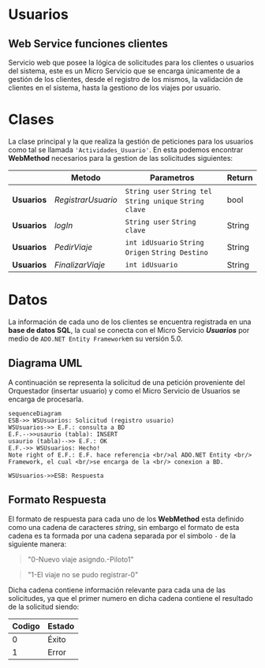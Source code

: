 

# Usuarios
## Web Service funciones clientes 

Servicio web que posee la lógica de solicitudes para los clientes o usuarios del sistema, este es un Micro Servicio que se encarga únicamente de a gestión de los clientes, desde el registro de los mismos, la validación de clientes en el sistema, hasta la gestiono de los viajes por usuario. 


# Clases

La clase principal y la que realiza la gestión de peticiones para los usuarios como tal se llamada `'Actividades_Usuario'`. En esta podemos encontrar **WebMethod** necesarios para la gestion de las solicitudes siguientes:

|           |Metodo			|Parametros			| Return		|
|-----------|---------------|--------------------|--------------|
|**Usuarios**	|_RegistrarUsuario_	|`String user` `String tel` `String unique` `String clave`            | bool
|**Usuarios**	|_logIn_	|`String user` `String clave`            | String
|**Usuarios**	|_PedirViaje_	|`int idUsuario` `String Origen` `String Destino`            | String
|**Usuarios**	|_FinalizarViaje_	|`int idUsuario`            | String

# Datos

La información de cada uno de los clientes se encuentra registrada en una **base de datos SQL**, la cual se conecta con el Micro Servicio **_Usuarios_** por medio de  `ADO.NET Entity Framework`en su versión 5.0. 

## Diagrama UML 

A continuación se representa la solicitud de una petición proveniente del Orquestador (insertar usuario) y como el Micro Servicio de Usuarios se encarga de procesarla. 

```mermaid
sequenceDiagram
ESB->> WSUsuarios: Solicitud (registro usuario)
WSUsuarios->> E.F.: consulta a BD
E.F.-->>usaurio (tabla): INSERT
usaurio (tabla)-->> E.F.: OK
E.F.->> WSUsuarios: Hecho!
Note right of E.F.: E.F. hace referencia <br/>al ADO.NET Entity <br/> Framework, el cual <br/>se encarga de la <br/> conexion a BD.

WSUsuarios->>ESB: Respuesta

```

## Formato Respuesta

El formato de respuesta para cada uno de los **WebMethod** esta definido como una cadena de caracteres _string_, sin embargo el formato de esta cadena es ta formada por una cadena separada por el simbolo `-` de la siguiente manera:
> "0-Nuevo viaje asigndo.-Piloto1"

> "1-El viaje no se pudo registrar-0"

Dicha cadena contiene información relevante para cada una de las solicitudes, ya que el primer numero en dicha cadena contiene el resultado de la solicitud siendo:

|Codigo |Estado|
|-------|------|
|0		| Éxito|
|1		| Error|
